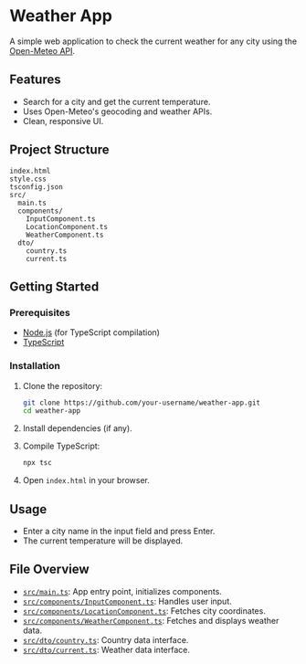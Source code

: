 # Weather App

A simple web application to check the current weather for any city using the [Open-Meteo API](https://open-meteo.com/).

## Features

- Search for a city and get the current temperature.
- Uses Open-Meteo's geocoding and weather APIs.
- Clean, responsive UI.

## Project Structure

```
index.html
style.css
tsconfig.json
src/
  main.ts
  components/
    InputComponent.ts
    LocationComponent.ts
    WeatherComponent.ts
  dto/
    country.ts
    current.ts
```

## Getting Started

### Prerequisites

- [Node.js](https://nodejs.org/) (for TypeScript compilation)
- [TypeScript](https://www.typescriptlang.org/)

### Installation

1. Clone the repository:
    ```sh
    git clone https://github.com/your-username/weather-app.git
    cd weather-app
    ```

2. Install dependencies (if any).

3. Compile TypeScript:
    ```sh
    npx tsc
    ```

4. Open `index.html` in your browser.

## Usage

- Enter a city name in the input field and press Enter.
- The current temperature will be displayed.

## File Overview

- [`src/main.ts`](src/main.ts): App entry point, initializes components.
- [`src/components/InputComponent.ts`](src/components/InputComponent.ts): Handles user input.
- [`src/components/LocationComponent.ts`](src/components/LocationComponent.ts): Fetches city coordinates.
- [`src/components/WeatherComponent.ts`](src/components/WeatherComponent.ts): Fetches and displays weather data.
- [`src/dto/country.ts`](src/dto/country.ts): Country data interface.
- [`src/dto/current.ts`](src/dto/current.ts): Weather data interface.

